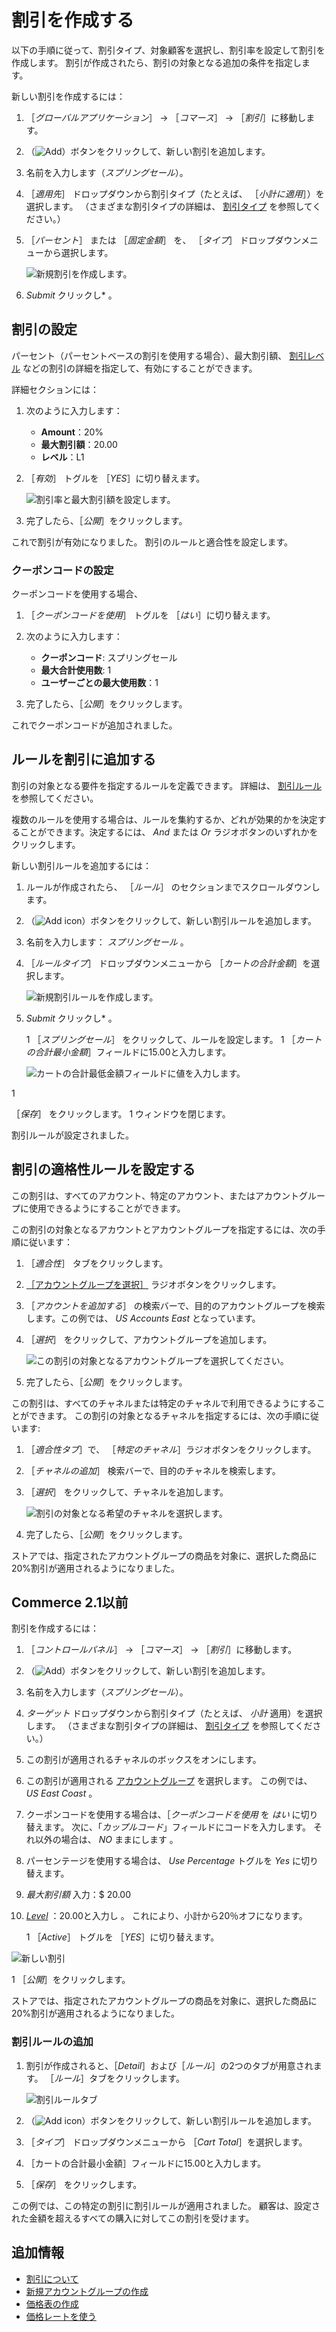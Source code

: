 # 割引を作成する

以下の手順に従って、割引タイプ、対象顧客を選択し、割引率を設定して割引を作成します。 割引が作成されたら、割引の対象となる追加の条件を指定します。

新しい割引を作成するには：

1. ［_グローバルアプリケーション_］ → ［_コマース_］ → ［_割引_］に移動します。
1. （![Add](../images/icon-add.png)）ボタンをクリックして、新しい割引を追加します。
1. 名前を入力します（_スプリングセール_）。
1. ［_適用先_］ ドロップダウンから割引タイプ（たとえば、 ［_小計に適用_］）を選択します。 （さまざまな割引タイプの詳細は、 [割引タイプ](./introduction-to-discounts.md#types-of-discounts) を参照してください。）
1. ［_パーセント_］ または ［_固定金額_］ を、 ［_タイプ_］ ドロップダウンメニューから選択します。

    ![新規割引を作成します。](./creating-a-discount/images/03.png)

1. _Submit_ クリックし* 。</p></li> </ol>

## 割引の設定

パーセント（パーセントベースの割引を使用する場合）、最大割引額、 [割引レベル](./introduction-to-discounts.md#tiered-discounts) などの割引の詳細を指定して、有効にすることができます。

詳細セクションには：

1. 次のように入力します：

    * **Amount**：20%
    * **最大割引額**：20.00
    * **レベル**：L1

1. ［_有効_］ トグルを ［_YES_］に切り替えます。

    ![割引率と最大割引額を設定します。](./creating-a-discount/images/04.png)

1. 完了したら、［_公開_］をクリックします。

これで割引が有効になりました。 割引のルールと適合性を設定します。

### クーポンコードの設定

クーポンコードを使用する場合、

1. ［_クーポンコードを使用_］ トグルを ［_はい_］に切り替えます。
1. 次のように入力します：

    * **クーポンコード**: スプリングセール
    * **最大合計使用数**: 1
    * **ユーザーごとの最大使用数**：1

1. 完了したら、［_公開_］をクリックします。

これでクーポンコードが追加されました。

## ルールを割引に追加する

割引の対象となる要件を指定するルールを定義できます。 詳細は、 [割引ルール](./introduction-to-discounts.md#discount-rules) を参照してください。

複数のルールを使用する場合は、ルールを集約するか、どれが効果的かを決定することができます。決定するには、 _And_ または _Or_ ラジオボタンのいずれかをクリックします。

新しい割引ルールを追加するには：

1. ルールが作成されたら、 ［_ルール_］ のセクションまでスクロールダウンします。
1. （![Add icon](../images/icon-add.png)）ボタンをクリックして、新しい割引ルールを追加します。
1. 名前を入力します： _スプリングセール_ 。
1. ［_ルールタイプ_］ ドロップダウンメニューから ［_カートの合計金額_］を選択します。

    ![新規割引ルールを作成します。](./creating-a-discount/images/05.png)

1. _Submit_ クリックし* 。</p></li>
1 ［_スプリングセール_］ をクリックして、ルールを設定します。
1
［_カートの合計最小金額_］フィールドに15.00と入力します。

    ![カートの合計最低金額フィールドに値を入力します。](./creating-a-discount/images/06.png)

1

［_保存_］ をクリックします。
1 ウィンドウを閉じます。</ol>

割引ルールが設定されました。

## 割引の適格性ルールを設定する

この割引は、すべてのアカウント、特定のアカウント、またはアカウントグループに使用できるようにすることができます。

この割引の対象となるアカウントとアカウントグループを指定するには、次の手順に従います：

1. ［_適合性_］ タブをクリックします。
1. [［アカウントグループを選択］](../users-and-accounts/account-management/creating-a-new-account-group.md) ラジオボタンをクリックします。
1. ［_アカウントを追加する_］ の検索バーで、目的のアカウントグループを検索します。この例では、 _US Accounts East_ となっています。
1. ［_選択_］ をクリックして、アカウントグループを追加します。

    ![この割引の対象となるアカウントグループを選択してください。](./creating-a-discount/images/07.png)

1. 完了したら、［_公開_］をクリックします。

この割引は、すべてのチャネルまたは特定のチャネルで利用できるようにすることができます。 この割引の対象となるチャネルを指定するには、次の手順に従います:

1. ［_適合性タブ_］で、 ［_特定のチャネル_］ラジオボタンをクリックします。
1. ［_チャネルの追加_］ 検索バーで、目的のチャネルを検索します。
1. ［_選択_］ をクリックして、チャネルを追加します。

    ![割引の対象となる希望のチャネルを選択します。](./creating-a-discount/images/08.png)

1. 完了したら、［_公開_］をクリックします。

ストアでは、指定されたアカウントグループの商品を対象に、選択した商品に20%割引が適用されるようになりました。

## Commerce 2.1以前

割引を作成するには：

1. ［_コントロールパネル_］ → ［_コマース_］ → ［_割引_］に移動します。
1. （![Add](../images/icon-add.png)）ボタンをクリックして、新しい割引を追加します。
1. 名前を入力します（_スプリングセール_）。
1. _ターゲット_ ドロップダウンから割引タイプ（たとえば、 _小計_ 適用）を選択します。 （さまざまな割引タイプの詳細は、 [割引タイプ](./introduction-to-discounts.md#types-of-discounts) を参照してください。）
1. この割引が適用されるチャネルのボックスをオンにします。
1. この割引が適用される [アカウントグループ](../users-and-accounts/account-management/creating-a-new-account-group.md) を選択します。 この例では、 _US East Coast_ 。
1. クーポンコードを使用する場合は、［_クーポンコードを使用_ を _はい_ に切り替えます。 次に、「_カップルコード_」フィールドにコードを入力します。 それ以外の場合は、 _NO_ ままにします 。
1. パーセンテージを使用する場合は、 _Use Percentage_ トグルを _Yes_ に切り替えます。
1. _最大割引額_ 入力：$ 20.00
1. [_Level_](./introduction-to-discounts.md#tiered-discounts) ：20.00と入力し
 。 これにより、小計から20％オフになります。</li> 
   
   1 ［_Active_］ トグルを ［_YES_］に切り替えます。
  
  ![新しい割引](./creating-a-discount/images/01.png)

1 ［_公開_］をクリックします。</ol> 

ストアでは、指定されたアカウントグループの商品を対象に、選択した商品に20%割引が適用されるようになりました。



### 割引ルールの追加

1. 割引が作成されると、［_Detail_］および［_ルール_］の2つのタブが用意されます。 ［_ルール_］タブをクリックします。
   
   ![割引ルールタブ](./creating-a-discount/images/02.png)

1. （![Add icon](../images/icon-add.png)）ボタンをクリックして、新しい割引ルールを追加します。

1. ［_タイプ_］ ドロップダウンメニューから ［_Cart Total_］を選択します。
1. ［カートの合計最小金額］フィールドに15.00と入力します。
1. ［_保存_］ をクリックします。

この例では、この特定の割引に割引ルールが適用されました。 顧客は、設定された金額を超えるすべての購入に対してこの割引を受けます。



## 追加情報

* [割引について](./introduction-to-discounts.md)
* [新規アカウントグループの作成](../users-and-accounts/account-management/creating-a-new-account-group.md)
* [価格表の作成](../managing-a-catalog/managing-prices/creating-a-price-list.md)
* [価格レートを使う](../managing-a-catalog/managing-prices/using-price-tiers.md)
